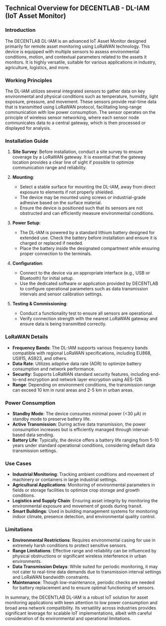 ## Technical Overview for DECENTLAB - DL-IAM (IoT Asset Monitor)

### Introduction
The DECENTLAB DL-IAM is an advanced IoT Asset Monitor designed primarily for remote asset monitoring using LoRaWAN technology. This device is equipped with multiple sensors to assess environmental conditions, motion, and contextual parameters related to the assets it monitors. It is highly versatile, suitable for various applications in industry, agriculture, logistics, and more.

### Working Principles
The DL-IAM utilizes several integrated sensors to gather data on key environmental and physical conditions such as temperature, humidity, light exposure, pressure, and movement. These sensors provide real-time data that is transmitted using LoRaWAN protocol, facilitating long-range communication with low power consumption. The sensor operates on the principle of wireless sensor networking, where each sensor node communicates data to a central gateway, which is then processed or displayed for analysis.

### Installation Guide
1. **Site Survey**: Before installation, conduct a site survey to ensure coverage by a LoRaWAN gateway. It is essential that the gateway location provides a clear line of sight if possible to optimize communication range and reliability.

2. **Mounting**: 
   - Select a stable surface for mounting the DL-IAM, away from direct exposure to elements if not properly shielded.
   - The device may be mounted using screws or industrial-grade adhesive based on the surface material.
   - Ensure the device is positioned such that its sensors are not obstructed and can efficiently measure environmental conditions.

3. **Power Setup**:
   - The DL-IAM is powered by a standard lithium battery designed for extended use. Check the battery before installation and ensure it is charged or replaced if needed.
   - Place the battery inside the designated compartment while ensuring proper connection to the terminals.

4. **Configuration**:
   - Connect to the device via an appropriate interface (e.g., USB or Bluetooth) for initial setup.
   - Use the dedicated software or application provided by DECENTLAB to configure operational parameters such as data transmission intervals and sensor calibration settings.

5. **Testing & Commissioning**:
   - Conduct a functionality test to ensure all sensors are operational.
   - Verify connection strength with the nearest LoRaWAN gateway and ensure data is being transmitted correctly.

### LoRaWAN Details
- **Frequency Bands**: The DL-IAM supports various frequency bands compatible with regional LoRaWAN specifications, including EU868, US915, AS923, and others.
- **Data Rate**: Utilizes adaptive data rate (ADR) to optimize battery consumption and network performance.
- **Security**: Supports LoRaWAN standard security features, including end-to-end encryption and network layer encryption using AES-128.
- **Range**: Depending on environment conditions, the transmission range can exceed 10 km in rural areas and 2-5 km in urban areas.

### Power Consumption
- **Standby Mode**: The device consumes minimal power (<30 µA) in standby mode to preserve battery life.
- **Active Transmission**: During active data transmission, the power consumption increases but is efficiently managed through interval-based data sending.
- **Battery Life**: Typically, the device offers a battery life ranging from 5-10 years under standard operational conditions, considering default data transmission settings.

### Use Cases
- **Industrial Monitoring**: Tracking ambient conditions and movement of machinery or containers in large industrial settings.
- **Agricultural Applications**: Monitoring of environmental parameters in fields or storage facilities to optimize crop storage and growth conditions.
- **Logistics and Supply Chain**: Ensuring asset integrity by monitoring the environmental exposure and movement of goods during transit.
- **Smart Buildings**: Used in building management systems for monitoring indoor climate, presence detection, and environmental quality control.

### Limitations
- **Environmental Restrictions**: Requires environmental casing for use in extremely harsh conditions to protect sensitive sensors.
- **Range Limitations**: Effective range and reliability can be influenced by physical obstructions or significant wireless interference in urban environments.
- **Data Transmission Delays**: While suited for periodic monitoring, it may not cater to real-time data demands due to transmission interval settings and LoRaWAN bandwidth constraints.
- **Maintenance**: Though low-maintenance, periodic checks are needed for battery replacement and to ensure optimal functioning of sensors.

In summary, the DECENTLAB DL-IAM is a robust IoT solution for asset monitoring applications with keen attention to low power consumption and broad area network compatibility. Its versatility across industries provides significant leverage for scalable IoT implementations, albeit with careful consideration of its environmental and operational limitations.